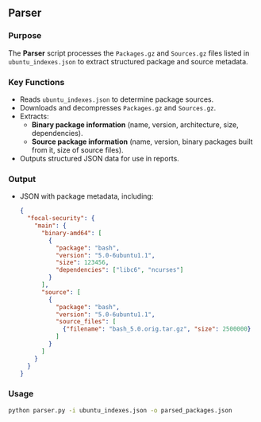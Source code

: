 ## **Parser**
### **Purpose**  
The **Parser** script processes the `Packages.gz` and `Sources.gz` files listed in `ubuntu_indexes.json` to extract structured package and source metadata.

### **Key Functions**
- Reads `ubuntu_indexes.json` to determine package sources.
- Downloads and decompresses `Packages.gz` and `Sources.gz`.
- Extracts:
  - **Binary package information** (name, version, architecture, size, dependencies).
  - **Source package information** (name, version, binary packages built from it, size of source files).
- Outputs structured JSON data for use in reports.

### **Output**
- JSON with package metadata, including:
  ```json
  {
    "focal-security": {
      "main": {
        "binary-amd64": [
          {
            "package": "bash",
            "version": "5.0-6ubuntu1.1",
            "size": 123456,
            "dependencies": ["libc6", "ncurses"]
          }
        ],
        "source": [
          {
            "package": "bash",
            "version": "5.0-6ubuntu1.1",
            "source_files": [
              {"filename": "bash_5.0.orig.tar.gz", "size": 2500000}
            ]
          }
        ]
      }
    }
  }
  ```

### **Usage**
```bash
python parser.py -i ubuntu_indexes.json -o parsed_packages.json
```
